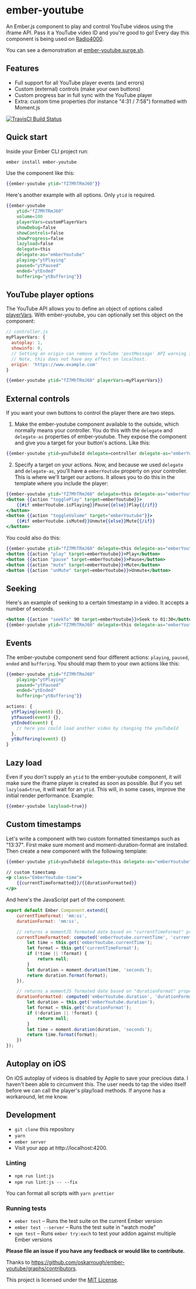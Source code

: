 # ember-youtube

An Ember.js component to play and control YouTube videos using the iframe API. Pass it a YouTube video ID and you're good to go! Every day this component is being used on [Radio4000](https://radio4000.com).

You can see a demonstration at [ember-youtube.surge.sh](http://ember-youtube.surge.sh).

## Features

- Full support for all YouTube player events (and errors)
- Custom (external) controls (make your own buttons)
- Custom progress bar in full sync with the YouTube player
- Extra: custom time properties (for instance "4:31 / 7:58") formatted with Moment.js

[![TravisCI Build Status][travis-badge]][travis-badge-url]

[travis-badge]: https://travis-ci.org/oskarrough/ember-youtube.svg?branch=master
[travis-badge-url]: https://travis-ci.org/oskarrough/ember-youtube


## Quick start

Inside your Ember CLI project run:

```bash
ember install ember-youtube
```

Use the component like this:

```hbs
{{ember-youtube ytid="fZ7MhTRmJ60"}}
```

Here's another example with all options. Only `ytid` is required.

```hbs
{{ember-youtube
	ytid="fZ7MhTRmJ60"
	volume=100
	playerVars=customPlayerVars
	showDebug=false
	showControls=false
	showProgress=false
	lazyload=false
	delegate=this
	delegate-as="emberYoutube"
	playing="ytPlaying"
	paused="ytPaused"
	ended="ytEnded"
	buffering="ytBuffering"}}
```

## YouTube player options

The YouTube API allows you to define an object of options called [playerVars](https://developers.google.com/youtube/player_parameters). With ember-youtube, you can optionally set this object on the component:

```javascript
// controller.js
myPlayerVars: {
  autoplay: 1,
  showinfo: 0,
  // Setting an origin can remove a YouTube 'postMessage' API warning in the console.
  // Note, this does not have any effect on localhost.
  origin: 'https://www.example.com'
}
```

```hbs
{{ember-youtube ytid="fZ7MhTRmJ60" playerVars=myPlayerVars}}
```

## External controls

If you want your own buttons to control the player there are two steps.

1) Make the ember-youtube component available to the outside, which normally means your controller. You do this with the `delegate` and `delegate-as` properties of ember-youtube. They expose the component and give you a target for your button's actions. Like this:

```hbs
{{ember-youtube ytid=youTubeId delegate=controller delegate-as="emberYoutube"}}
```

2) Specify a target on your actions. Now, and because we used `delegate` and `delegate-as`, you'll have a `emberYoutube` property on your controller. This is where we'll target our actions. It allows you to do this in the template where you include the player:

```hbs
{{ember-youtube ytid="fZ7MhTRmJ60" delegate=this delegate-as="emberYoutube"}}
<button {{action "togglePlay" target=emberYoutube}}>
	{{#if emberYoutube.isPlaying}}Pause{{else}}Play{{/if}}
</button>
<button {{action "toggleVolume" target="emberYoutube"}}>
	{{#if emberYoutube.isMuted}}Unmute{{else}}Mute{{/if}}
</button>
```

You could also do this:

```hbs
{{ember-youtube ytid="fZ7MhTRmJ60" delegate=this delegate-as="emberYoutube"}}
<button {{action "play" target=emberYoutube}}>Play</button>
<button {{action "pause" target=emberYoutube}}>Pause</button>
<button {{action "mute" target=emberYoutube}}>Mute</button>
<button {{action "unMute" target=emberYoutube}}>Unmute</button>
```

## Seeking

Here's an example of seeking to a certain timestamp in a video. It accepts a number of seconds.

```hbs
<button {{action "seekTo" 90 target=emberYoutube}}>Seek to 01:30</button>
{{ember-youtube ytid="fZ7MhTRmJ60" delegate=this delegate-as="emberYoutube"}}
```

## Events

The ember-youtube component send four different actions: `playing`, `paused`, `ended` and `buffering`. You should map them to your own actions like this:

```hbs
{{ember-youtube ytid="fZ7MhTRmJ60"
	playing="ytPlaying"
	paused="ytPaused"
	ended="ytEnded"
	buffering="ytBuffering"}}
```

```JavaScript
actions: {
  ytPlaying(event) {},
  ytPaused(event) {},
  ytEnded(event) {
    // here you could load another video by changing the youTubeId
  },
  ytBuffering(event) {}
}
```

## Lazy load

Even if you don't supply an `ytid` to the ember-youtube component, it will make sure the iframe player is created as soon as possible. But if you set `lazyload=true`, it will wait for an `ytid`. This will, in some cases, improve the initial render performance. Example:

```hbs
{{ember-youtube lazyload=true}}
```

## Custom timestamps

Let's write a component with two custom formatted timestamps such as "13:37". First make sure moment and moment-duration-format are installed. Then create a new component with the following template:

```hbs
{{ember-youtube ytid=youTubeId delegate=this delegate-as="emberYoutube"}}

// custom timestamp
<p class="EmberYoutube-time">
	{{currentTimeFormatted}}/{{durationFormatted}}
</p>
```

And here's the JavaScript part of the component:

```javascript
export default Ember.Component.extend({
	currentTimeFormat: 'mm:ss',
	durationFormat: 'mm:ss',

	// returns a momentJS formated date based on "currentTimeFormat" property
	currentTimeFormatted: computed('emberYoutube.currentTime', 'currentTimeFormat', function () {
		let time = this.get('emberYoutube.currentTime');
		let format = this.get('currentTimeFormat');
		if (!time || !format) {
			return null;
		}
		let duration = moment.duration(time, 'seconds');
		return duration.format(format);
	}),

	// returns a momentJS formated date based on "durationFormat" property
	durationFormatted: computed('emberYoutube.duration', 'durationFormat', function () {
		let duration = this.get('emberYoutube.duration');
		let format = this.get('durationFormat');
		if (!duration || !format) {
			return null;
		}
		let time = moment.duration(duration, 'seconds');
		return time.format(format);
	})
});
```

## Autoplay on iOS

On iOS autoplay of videos is disabled by Apple to save your precious data. I haven't been able to circumvent this. The user needs to tap the video itself before we can call the player's play/load methods. If anyone has a workaround, let me know.

## Development

* `git clone` this repository
* `yarn`
* `ember server`
* Visit your app at http://localhost:4200.

### Linting

* `npm run lint:js`
* `npm run lint:js -- --fix`

You can format all scripts with `yarn prettier`

### Running tests

* `ember test` – Runs the test suite on the current Ember version
* `ember test --server` – Runs the test suite in "watch mode"
* `npm test` – Runs `ember try:each` to test your addon against multiple Ember versions

**Please file an issue if you have any feedback or would like to contribute.**

Thanks to https://github.com/oskarrough/ember-youtube/graphs/contributors.

This project is licensed under the [MIT License](LICENSE.md).
